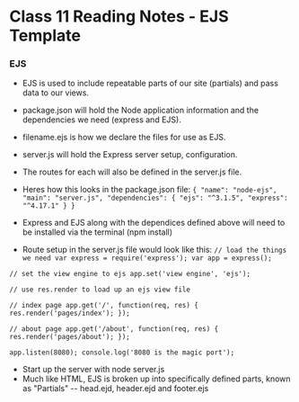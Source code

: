 # Class 11 Reading Notes - EJS Template

### EJS
- EJS is used to include repeatable parts of our site (partials) and pass data to our views.
- package.json will hold the Node application information and the dependencies we need (express and EJS).
- filename.ejs is how we declare the files for use as EJS.
- server.js will hold the Express server setup, configuration.
- The routes for each will also be defined in the server.js file.
- Heres how this looks in the package.json file:
`{
  "name": "node-ejs",
  "main": "server.js",
  "dependencies": {
    "ejs": "^3.1.5",
    "express": "^4.17.1"
  }
}`

- Express and EJS along with the dependices defined above will need to be installed via the terminal (npm install)
- Route setup in the server.js file would look like this:
`// load the things we need
var express = require('express');
var app = express();`

`// set the view engine to ejs
app.set('view engine', 'ejs');`

`// use res.render to load up an ejs view file`

`// index page
app.get('/', function(req, res) {
    res.render('pages/index');
});`

`// about page
app.get('/about', function(req, res) {
    res.render('pages/about');
});`

`app.listen(8080);
console.log('8080 is the magic port');`

- Start up the server with node server.js
- Much like HTML, EJS is broken up into specifically defined parts, known as "Partials" -- head.ejd, header.ejd and footer.ejs

